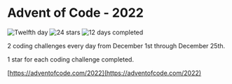 # Advent of Code - 2022

![Twelfth day](https://img.shields.io/badge/day%20-12-blue)
![24 stars](https://img.shields.io/badge/stars%20⭐-24-orange)
![12 days completed](https://img.shields.io/badge/days%20completed-12-purple)

2 coding challenges every day from December 1st through December 25th.

1 star for each coding challenge completed.

[https://adventofcode.com/2022](https://adventofcode.com/2022)
